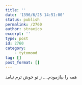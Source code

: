 ```yaml
---
title: ''
date: '1396/6/25 14:51:00'
status: publish
permalink: /2760
author: straxico
excerpt: ''
type: post
id: 2760
category:
    - tytomood
tag: []
post_format: []
---
```

همه را بیازمودم…. ز تو خوش ترم نیامد